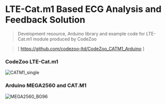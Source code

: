 # LTE-Cat.m1 Based ECG Analysis and Feedback Solution
> Development resource, Arduino library and example code for LTE-Cat.m1 module produced by CodeZoo


> [ https://github.com/codezoo-ltd/CodeZoo_CATM1_Arduino ]

### CodeZoo LTE-Cat.m1
![CATM1_single](https://user-images.githubusercontent.com/22319034/84928458-5eb58d80-b109-11ea-8349-bacfa3e9e747.PNG)

### Arduino MEGA2560 and CAT.M1
![MEGA2560_BG96](https://user-images.githubusercontent.com/22319034/85375442-44e4d200-b571-11ea-951c-48bb70986e93.png)
